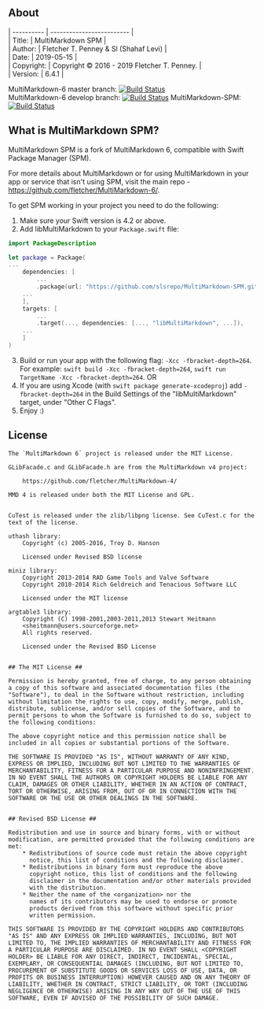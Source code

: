 ## About ##

| ---------- | ------------------------- |  
| Title:     | MultiMarkdown SPM       |  
| Author:    | Fletcher T. Penney & Sl (Shahaf Levi)       |  
| Date:      | 2019-05-15 |  
| Copyright: | Copyright © 2016 - 2019 Fletcher T. Penney.    |  
| Version:   | 6.4.1      |  

MultiMarkdown-6 master branch: [![Build Status](https://travis-ci.org/fletcher/MultiMarkdown-6.svg?branch=master)](https://travis-ci.org/fletcher/MultiMarkdown-6)  
MultiMarkdown-6 develop branch: [![Build Status](https://travis-ci.org/fletcher/MultiMarkdown-6.svg?branch=develop)](https://travis-ci.org/fletcher/MultiMarkdown-6)
MultiMarkdown-SPM: [![Build Status](https://travis-ci.org/slsrepo/MultiMarkdown-SPM.svg?branch=develop)](https://travis-ci.org/slsrepo/MultiMarkdown-SPM)


## What is MultiMarkdown SPM? ##

MultiMarkdown SPM is a fork of MultiMarkdown 6, compatible with Swift Package Manager (SPM).

For more details about MultiMarkdown or for using MultiMarkdown in your app or service that isn't using SPM, visit the main repo - <https://github.com/fletcher/MultiMarkdown-6/>.

To get SPM working in your project you need to do the following:

1. Make sure your Swift version is 4.2 or above.
2. Add libMultiMarkdown to your `Package.swift` file:
```swift
import PackageDescription

let package = Package(
...
    dependencies: [
    	...
        .package(url: "https://github.com/slsrepo/MultiMarkdown-SPM.git", from: "6.4.1")
	...
    ],
    targets: [
    	...
        .target(..., dependencies: [..., "libMultiMarkdown", ...]),
	...
    ]
)
```
3. Build or run your app with the following flag: `-Xcc -fbracket-depth=264`. For example: `swift build -Xcc -fbracket-depth=264`, `swift run TargetName -Xcc -fbracket-depth=264`.
OR
3. If you are using Xcode (with `swift package generate-xcodeproj`) add `-fbracket-depth=264` in the Build Settings of the "libMultiMarkdown" target, under "Other C Flags".
4. Enjoy :)

## License ##

	The `MultiMarkdown 6` project is released under the MIT License.
	
	GLibFacade.c and GLibFacade.h are from the MultiMarkdown v4 project:
	
		https://github.com/fletcher/MultiMarkdown-4/
	
	MMD 4 is released under both the MIT License and GPL.
	
	
	CuTest is released under the zlib/libpng license. See CuTest.c for the
	text of the license.
	
	uthash library:
		Copyright (c) 2005-2016, Troy D. Hanson
	
		Licensed under Revised BSD license
	
	miniz library:
		Copyright 2013-2014 RAD Game Tools and Valve Software
		Copyright 2010-2014 Rich Geldreich and Tenacious Software LLC
	
		Licensed under the MIT license
	
	argtable3 library:
		Copyright (C) 1998-2001,2003-2011,2013 Stewart Heitmann
		<sheitmann@users.sourceforge.net>
		All rights reserved.
	
		Licensed under the Revised BSD License
	
	
	## The MIT License ##
	
	Permission is hereby granted, free of charge, to any person obtaining
	a copy of this software and associated documentation files (the
	"Software"), to deal in the Software without restriction, including
	without limitation the rights to use, copy, modify, merge, publish,
	distribute, sublicense, and/or sell copies of the Software, and to
	permit persons to whom the Software is furnished to do so, subject to
	the following conditions:
	
	The above copyright notice and this permission notice shall be
	included in all copies or substantial portions of the Software.
	
	THE SOFTWARE IS PROVIDED "AS IS", WITHOUT WARRANTY OF ANY KIND,
	EXPRESS OR IMPLIED, INCLUDING BUT NOT LIMITED TO THE WARRANTIES OF
	MERCHANTABILITY, FITNESS FOR A PARTICULAR PURPOSE AND NONINFRINGEMENT.
	IN NO EVENT SHALL THE AUTHORS OR COPYRIGHT HOLDERS BE LIABLE FOR ANY
	CLAIM, DAMAGES OR OTHER LIABILITY, WHETHER IN AN ACTION OF CONTRACT,
	TORT OR OTHERWISE, ARISING FROM, OUT OF OR IN CONNECTION WITH THE
	SOFTWARE OR THE USE OR OTHER DEALINGS IN THE SOFTWARE.
	
	
	## Revised BSD License ##
	
	Redistribution and use in source and binary forms, with or without
	modification, are permitted provided that the following conditions are
	met:
	    * Redistributions of source code must retain the above copyright
	      notice, this list of conditions and the following disclaimer.
	    * Redistributions in binary form must reproduce the above
	      copyright notice, this list of conditions and the following
	      disclaimer in the documentation and/or other materials provided
	      with the distribution.
	    * Neither the name of the <organization> nor the
	      names of its contributors may be used to endorse or promote
	      products derived from this software without specific prior
	      written permission.
	
	THIS SOFTWARE IS PROVIDED BY THE COPYRIGHT HOLDERS AND CONTRIBUTORS
	"AS IS" AND ANY EXPRESS OR IMPLIED WARRANTIES, INCLUDING, BUT NOT
	LIMITED TO, THE IMPLIED WARRANTIES OF MERCHANTABILITY AND FITNESS FOR
	A PARTICULAR PURPOSE ARE DISCLAIMED. IN NO EVENT SHALL <COPYRIGHT
	HOLDER> BE LIABLE FOR ANY DIRECT, INDIRECT, INCIDENTAL, SPECIAL,
	EXEMPLARY, OR CONSEQUENTIAL DAMAGES (INCLUDING, BUT NOT LIMITED TO,
	PROCUREMENT OF SUBSTITUTE GOODS OR SERVICES LOSS OF USE, DATA, OR
	PROFITS OR BUSINESS INTERRUPTION) HOWEVER CAUSED AND ON ANY THEORY OF
	LIABILITY, WHETHER IN CONTRACT, STRICT LIABILITY, OR TORT (INCLUDING
	NEGLIGENCE OR OTHERWISE) ARISING IN ANY WAY OUT OF THE USE OF THIS
	SOFTWARE, EVEN IF ADVISED OF THE POSSIBILITY OF SUCH DAMAGE.
	

